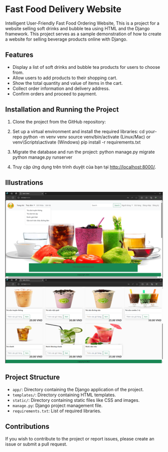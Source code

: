 # Fast Food Delivery Website
Intelligent User-Friendly Fast Food Ordering Website,
This is a project for a website selling soft drinks and bubble tea using HTML and the Django framework. This project serves as a sample demonstration of how to create a website for selling beverage products online with Django.

## Features
- Display a list of soft drinks and bubble tea products for users to choose from.
- Allow users to add products to their shopping cart.
- Show the total quantity and value of items in the cart.
- Collect order information and delivery address.
- Confirm orders and proceed to payment.

## Installation and Running the Project

1. Clone the project from the GitHub repository: [](https://github.com/Tienanh204/Fast-Food-Delivery-Website)

2. Set up a virtual environment and install the required libraries:
cd your-repo
python -m venv venv
source venv/bin/activate (Linux/Mac) or venv\Scripts\activate (Windows)
pip install -r requirements.txt

3. Migrate the database and run the project:
python manage.py migrate
python manage.py runserver

4. Truy cập ứng dụng trên trình duyệt của bạn tại [http://localhost:8000/](http://localhost:8000/).
   

## Illustrations
![Website Interface](https://github.com/Tienanh204/Fast-Food-Delivery-Website/blob/main/webbanhang/Demo1.png) ![Product Image](https://github.com/Tienanh204/Fast-Food-Delivery-Website/blob/main/webbanhang/Demo2.png)

## Project Structure

- `app/`: Directory containing the Django application of the project.
- `templates/`: Directory containing HTML templates.
- `static/`: Directory containing static files like CSS and images.
- `manage.py`: Django project management file.
- `requirements.txt`: List of required libraries.

## Contributions
If you wish to contribute to the project or report issues, please create an issue or submit a pull request.

